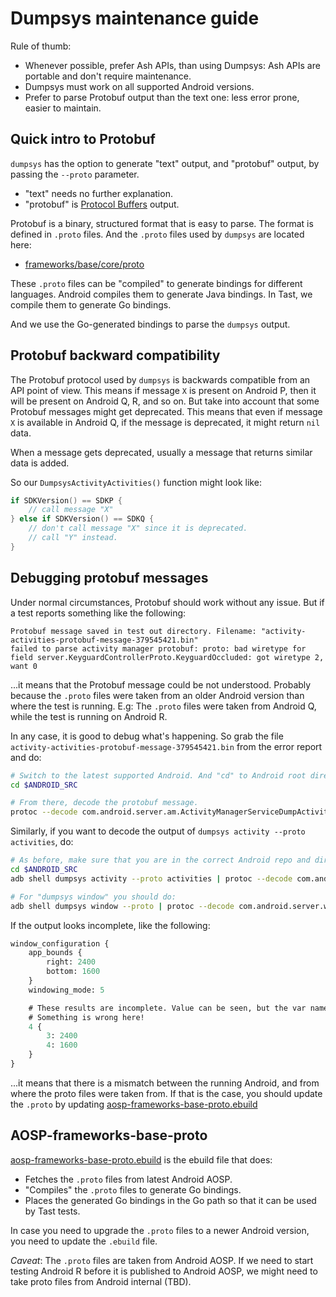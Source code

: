 # Dumpsys maintenance guide

Rule of thumb:

*   Whenever possible, prefer Ash APIs, than using Dumpsys: Ash APIs are
    portable and don't require maintenance.
*   Dumpsys must work on all supported Android versions.
*   Prefer to parse Protobuf output than the text one: less error prone, easier
    to maintain.

## Quick intro to Protobuf

`dumpsys` has the option to generate "text" output, and "protobuf" output, by
passing the `--proto` parameter.

*   "text" needs no further explanation.
*   "protobuf" is [Protocol Buffers][protocol-buffers] output.

Protobuf is a binary, structured format that is easy to parse. The format is
defined in `.proto` files. And the `.proto` files used by `dumpsys` are located
here:

*   [frameworks/base/core/proto][frameworks-base]

[protocol-buffers]: https://developers.google.com/protocol-buffers/
[frameworks-base]: https://android.googlesource.com/platform/frameworks/base/+/refs/heads/android10-dev/core/proto/

These `.proto` files can be "compiled" to generate bindings for different
languages. Android compiles them to generate Java bindings. In Tast, we compile
them to generate Go bindings.

And we use the Go-generated bindings to parse the `dumpsys` output.

## Protobuf backward compatibility

The Protobuf protocol used by `dumpsys` is backwards compatible from an API
point of view. This means if message `X` is present on Android P, then it will
be present on Android Q, R, and so on. But take into account that some Protobuf
messages might get deprecated. This means that even if message `X` is available
in Android Q, if the message is deprecated, it might return `nil` data.

When a message gets deprecated, usually a message that returns similar data is
added.

So our `DumpsysActivityActivities()` function might look like:

```go
if SDKVersion() == SDKP {
    // call message "X"
} else if SDKVersion() == SDKQ {
    // don't call message "X" since it is deprecated.
    // call "Y" instead.
}
```

## Debugging protobuf messages

Under normal circumstances, Protobuf should work without any issue. But if a
test reports something like the following:

    Protobuf message saved in test out directory. Filename: "activity-activities-protobuf-message-379545421.bin"
    failed to parse activity manager protobuf: proto: bad wiretype for field server.KeyguardControllerProto.KeyguardOccluded: got wiretype 2, want 0

...it means that the Protobuf message could be not understood. Probably because
the `.proto` files were taken from an older Android version than where the test
is running. E.g: The `.proto` files were taken from Android Q, while the test is
running on Android R.

In any case, it is good to debug what's happening. So grab the file
`activity-activities-protobuf-message-379545421.bin` from the error report and
do:

```sh
# Switch to the latest supported Android. And "cd" to Android root directory.
cd $ANDROID_SRC

# From there, decode the protobuf message.
protoc --decode com.android.server.am.ActivityManagerServiceDumpActivitiesProto frameworks/base/core/proto/android/server/activitymanagerservice.proto < protobuf-message-490183657.bin
```

Similarly, if you want to decode the output of `dumpsys activity --proto
activities`, do:

```sh
# As before, make sure that you are in the correct Android repo and directory:
cd $ANDROID_SRC
adb shell dumpsys activity --proto activities | protoc --decode com.android.server.am.ActivityManagerServiceDumpActivitiesProto frameworks/base/core/proto/android/server/activitymanagerservice.proto

# For "dumpsys window" you should do:
adb shell dumpsys window --proto | protoc --decode com.android.server.wm.WindowManagerServiceDumpProto frameworks/base/core/proto/android/server/windowmanagerservice.proto
```

If the output looks incomplete, like the following:

```proto
window_configuration {
    app_bounds {
        right: 2400
        bottom: 1600
    }
    windowing_mode: 5

    # These results are incomplete. Value can be seen, but the var name not.
    # Something is wrong here!
    4 {
        3: 2400
        4: 1600
    }
}
```

...it means that there is a mismatch between the running Android, and from where
the proto files were taken from. If that is the case, you should update the
`.proto` by updating [aosp-frameworks-base-proto.ebuild][aosp-frameworks-proto]

[aosp-frameworks-proto]: http://cs/chromeos_public/src/third_party/chromiumos-overlay/chromeos-base/aosp-frameworks-base-proto/

## AOSP-frameworks-base-proto

[aosp-frameworks-base-proto.ebuild][aosp-frameworks-proto] is the ebuild file
that does:

*   Fetches the `.proto` files from latest Android AOSP.
*   "Compiles" the `.proto` files to generate Go bindings.
*   Places the generated Go bindings in the Go path so that it can be used by
    Tast tests.

In case you need to upgrade the `.proto` files to a newer Android version, you
need to update the `.ebuild` file.

*Caveat*: The `.proto` files are taken from Android AOSP. If we need to start
testing Android R before it is published to Android AOSP, we might need to take
proto files from Android internal (TBD).
